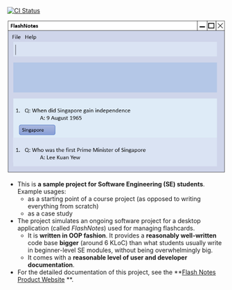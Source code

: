 [![CI Status](https://github.com/AY2021S1-CS2103T-T15-2/tp/workflows/Java%20CI/badge.svg)](https://github.com/AY2021S1-CS2103T-T15-2/tp/actions)

![Ui](docs/images/Ui.png)

* This is **a sample project for Software Engineering (SE) students**.<br>
  Example usages:
  * as a starting point of a course project (as opposed to writing everything from scratch)
  * as a case study
* The project simulates an ongoing software project for a desktop application (called _FlashNotes_) used for managing flashcards.
  * It is **written in OOP fashion**. It provides a **reasonably well-written** code base **bigger** (around 6 KLoC) than what students usually write in beginner-level SE modules, without being overwhelmingly big.
  * It comes with a **reasonable level of user and developer documentation**.
* For the detailed documentation of this project, see the **[Flash Notes Product Website](https://ay2021s1-cs2103t-t15-2.github.io/tp/) **.
